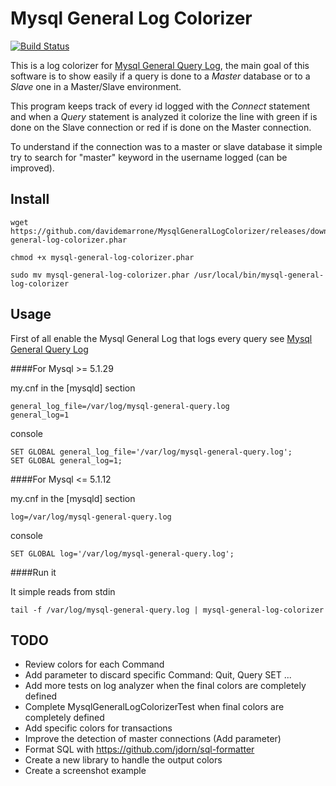 Mysql General Log Colorizer 
===========================
[![Build Status](https://travis-ci.org/davidemarrone/MysqlGeneralLogColorizer.svg?branch=master)](https://travis-ci.org/davidemarrone/MysqlGeneralLogColorizer)

This is a log colorizer for [Mysql General Query Log](http://dev.mysql.com/doc/refman/5.6/en/query-log.html), the main goal of this software is to show easily if a query is done to a *Master* database or to a *Slave* one in a Master/Slave environment.

This program keeps track of every id logged with the *Connect* statement and when a *Query* statement is analyzed it colorize the line with green if is done on the Slave connection or red if is done on the Master connection.

To understand if the connection was to a master or slave database it simple try to search for "master" keyword in the username logged (can be improved).

Install
-------

```
wget https://github.com/davidemarrone/MysqlGeneralLogColorizer/releases/download/v1.0.0/mysql-general-log-colorizer.phar

chmod +x mysql-general-log-colorizer.phar

sudo mv mysql-general-log-colorizer.phar /usr/local/bin/mysql-general-log-colorizer
```

Usage
-----

First of all enable the Mysql General Log that logs every query see [Mysql General Query Log](http://dev.mysql.com/doc/refman/5.6/en/query-log.html)

####For Mysql >=  5.1.29

my.cnf in the [mysqld] section
```
general_log_file=/var/log/mysql-general-query.log
general_log=1
```

console
```
SET GLOBAL general_log_file='/var/log/mysql-general-query.log';
SET GLOBAL general_log=1;
```

####For Mysql <=  5.1.12

my.cnf in the [mysqld] section
```
log=/var/log/mysql-general-query.log
```

console
```
SET GLOBAL log='/var/log/mysql-general-query.log';
```

####Run it

It simple reads from stdin
```
tail -f /var/log/mysql-general-query.log | mysql-general-log-colorizer
```

TODO
----
* Review colors for each Command
* Add parameter to discard specific Command: Quit, Query SET ...
* Add more tests on log analyzer when the final colors are completely defined
* Complete MysqlGeneralLogColorizerTest when final colors are completely defined
* Add specific colors for transactions
* Improve the detection of master connections (Add parameter)
* Format SQL with https://github.com/jdorn/sql-formatter
* Create a new library to handle the output colors
* Create a screenshot example

